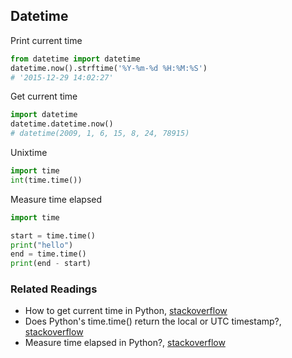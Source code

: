 ## Datetime

Print current time

```python
from datetime import datetime
datetime.now().strftime('%Y-%m-%d %H:%M:%S')
# '2015-12-29 14:02:27'
```


Get current time

```python
import datetime
datetime.datetime.now()
# datetime(2009, 1, 6, 15, 8, 24, 78915)
```


Unixtime

```python
import time
int(time.time())
```

Measure time elapsed

```python
import time

start = time.time()
print("hello")
end = time.time()
print(end - start)
```

### Related Readings

* How to get current time in Python, [stackoverflow](http://stackoverflow.com/questions/415511/how-to-get-current-time-in-python)
* Does Python's time.time() return the local or UTC timestamp?, [stackoverflow](http://stackoverflow.com/a/16299439)
* Measure time elapsed in Python?, [stackoverflow](http://stackoverflow.com/questions/7370801/measure-time-elapsed-in-python)
